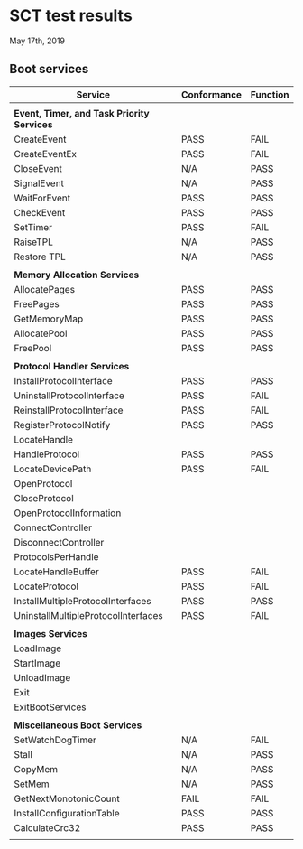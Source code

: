 # SCT test results

May 17th, 2019

## Boot services

| Service                             | Conformance   | Function   |
| ----------------------------------- | ------------- | ---------- |
|                                     |               |            |
| **Event, Timer, and Task Priority Services**                     |
| CreateEvent                         | PASS          | FAIL       |
| CreateEventEx                       | PASS          | FAIL       |
| CloseEvent                          | N/A           | PASS       |
| SignalEvent                         | N/A           | PASS       |
| WaitForEvent                        | PASS          | PASS       |
| CheckEvent                          | PASS          | PASS       |
| SetTimer                            | PASS          | FAIL       |
| RaiseTPL                            | N/A           | PASS       |
| Restore TPL                         | N/A           | PASS       |
|                                     |               |            |
| **Memory Allocation Services**                                   |
| AllocatePages                       | PASS          | PASS       |
| FreePages                           | PASS          | PASS       |
| GetMemoryMap                        | PASS          | PASS       |
| AllocatePool                        | PASS          | PASS       |
| FreePool                            | PASS          | PASS       |
|                                     |               |            |
| **Protocol Handler Services**                                    |
| InstallProtocolInterface            | PASS          | PASS       |
| UninstallProtocolInterface          | PASS          | FAIL       |
| ReinstallProtocolInterface          | PASS          | FAIL       |
| RegisterProtocolNotify              | PASS          | PASS       |
| LocateHandle                        |               |            |
| HandleProtocol                      | PASS          | PASS       |
| LocateDevicePath                    | PASS          | FAIL       |
| OpenProtocol                        |               |            |
| CloseProtocol                       |               |            |
| OpenProtocolInformation             |               |            |
| ConnectController                   |               |            |
| DisconnectController                |               |            |
| ProtocolsPerHandle                  |               |            |
| LocateHandleBuffer                  | PASS          | FAIL       |
| LocateProtocol                      | PASS          | FAIL       |
| InstallMultipleProtocolInterfaces   | PASS          | PASS       |
| UninstallMultipleProtocolInterfaces | PASS          | FAIL       |
|                                     |               |            |
| **Images Services**                                              |
| LoadImage                           |               |            |
| StartImage                          |               |            |
| UnloadImage                         |               |            |
| Exit                                |               |            |
| ExitBootServices                    |               |            |
|                                     |               |            |
| **Miscellaneous Boot Services**                                  |
| SetWatchDogTimer                    | N/A           | FAIL       |
| Stall                               | N/A           | PASS       |
| CopyMem                             | N/A           | PASS       |
| SetMem                              | N/A           | PASS       |
| GetNextMonotonicCount               | FAIL          | FAIL       |
| InstallConfigurationTable           | PASS          | PASS       |
| CalculateCrc32                      | PASS          | PASS       |
|                                     |               |            |
